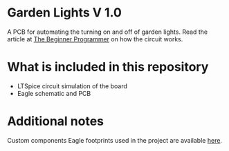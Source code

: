 # Garden Lights V 1.0

A PCB for automating the turning on and off of garden lights. Read the article at [The Beginner Programmer](https://firsttimeprogrammer.blogspot.com/2018/08/automate-your-garden-lights-diy-style.html) on how the circuit works.

# What is included in this repository

- LTSpice circuit simulation of the board
- Eagle schematic and PCB

# Additional notes
Custom components Eagle footprints used in the project are available [here](https://github.com/mick001/Custom-Eagle-Libraries).
